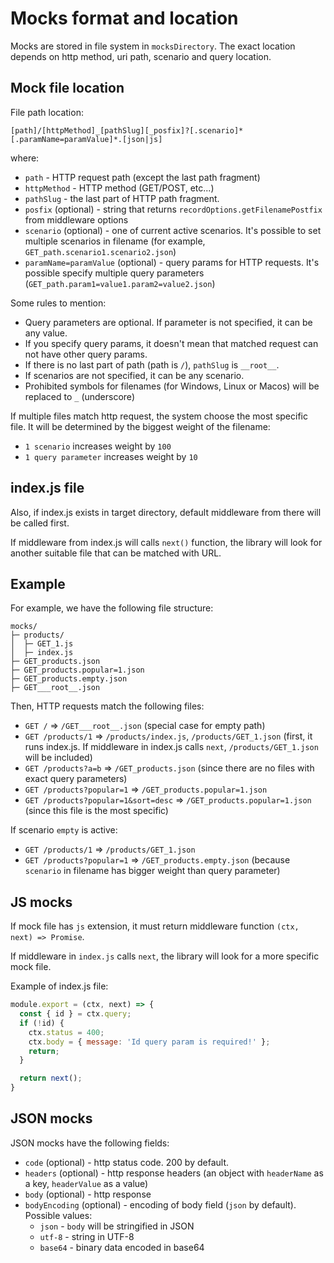 # Mocks format and location

Mocks are stored in file system in `mocksDirectory`. The exact location depends on http method, uri path,
scenario and query location.

## Mock file location

File path location:

`[path]/[httpMethod]_[pathSlug][_posfix]?[.scenario]*[.paramName=paramValue]*.[json|js]`

where:
* `path` - HTTP request path (except the last path fragment)
* `httpMethod` - HTTP method (GET/POST, etc...)
* `pathSlug` - the last part of HTTP path fragment.
* `posfix` (optional) - string that returns `recordOptions.getFilenamePostfix` from middleware options
* `scenario` (optional) - one of current active scenarios. It's possible to set multiple scenarios in filename (for example, `GET_path.scenario1.scenario2.json`)
*  `paramName=paramValue` (optional) - query params for HTTP requests. It's possible specify multiple query parameters (`GET_path.param1=value1.param2=value2.json`)

Some rules to mention:
* Query parameters are optional. If parameter is not specified, it can be any value.
* If you specify query params, it doesn't mean that matched request can not have other query params.
* If there is no last part of path (path is `/`), `pathSlug` is `__root__`.
* If scenarios are not specified, it can be any scenario.
* Prohibited symbols for filenames (for Windows, Linux or Macos) will be replaced to `_` (underscore)

If multiple files match http request, the system choose the most specific file.
It will be determined by the biggest weight of the filename:
* `1 scenario` increases weight by `100`
* `1 query parameter` increases weight by `10`

## index.js file

Also, if index.js exists in target directory, default middleware from there will be called first.

If middleware from index.js will calls `next()` function, the library will look for another suitable file that can be matched with URL.

## Example

For example, we have the following file structure:

```
mocks/
├─ products/
│  ├─ GET_1.js
│  ├─ index.js
├─ GET_products.json
├─ GET_products.popular=1.json
├─ GET_products.empty.json
├─ GET___root__.json
```

Then, HTTP requests match the following files:

* `GET /` => `/GET___root__.json` (special case for empty path)
* `GET /products/1` => `/products/index.js`, `/products/GET_1.json` (first, it runs index.js. If middleware in index.js calls `next`, `/products/GET_1.json` will be included)
* `GET /products?a=b` => `/GET_products.json` (since there are no files with exact query parameters)
* `GET /products?popular=1` => `/GET_products.popular=1.json`
* `GET /products?popular=1&sort=desc` => `/GET_products.popular=1.json` (since this file is the most specific)

If scenario `empty` is active:

* `GET /products/1` => `/products/GET_1.json`
* `GET /products?popular=1` => `/GET_products.empty.json` (because `scenario` in filename has bigger weight than query parameter)

## JS mocks

If mock file has `js` extension, it must return middleware function `(ctx, next) => Promise`.

If middleware in `index.js` calls `next`, the library will look for a more specific mock file.

Example of index.js file:

```js
module.export = (ctx, next) => {
  const { id } = ctx.query;
  if (!id) {
    ctx.status = 400;
    ctx.body = { message: 'Id query param is required!' };
    return;
  }

  return next();
}
```

## JSON mocks

JSON mocks have the following fields:

* `code` (optional) - http status code. 200 by default.
* `headers` (optional) - http response headers (an object with `headerName` as a key, `headerValue` as a value)
* `body` (optional) - http response
* `bodyEncoding` (optional) - encoding of body field (`json` by default). Possible values:
  * `json` - `body` will be stringified in JSON
  * `utf-8` - string in UTF-8
  * `base64` - binary data encoded in base64
